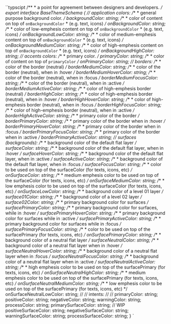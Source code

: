 ``typscipt
/** * a point for agreement between designers and developers. */ export interface BaseThemeSchema { // application colors: /** * general purpose background color. */ backgroundColor: string; /** * color of content on top of `onBackgroundColor` * (e.g. text, icons) */ onBackgroundColor: string; /** * color of low-emphesis content on top of `onBackgroundColor` * (e.g. text, icons) */ onBackgroundLowColor: string; /** * color of medium-emphesis content on top of `onBackgroundColor` * (e.g. text, icons) */ onBackgroundMediumColor: string; /** * color of high-emphesis content on top of `onBackgroundColor` * (e.g. text, icons) */ onBackgroundHighColor: string; // accents colors: /** * primary color. */ primaryColor: string; /** * color of content on top of `primaryColor` */ onPrimaryColor: string; // borders: /** * color of the border (neutral) */ borderMediumColor: string; /** * color of the border (neutral), when in :hover */ borderMediumHoverColor: string; /** * color of the border (neutral), when in :focus */ borderMediumFocusColor: string; /** * color of the border (neutral), when in :active */ borderMediumActiveColor: string; /** * color of high-emphesis border (neutral) */ borderHighColor: string; /** * color of high-emphesis border (neutral), when in :hover */ borderHighHoverColor: string; /** * color of high-emphesis border (neutral), when in :focus */ borderHighFocusColor: string; /** * color of high-emphesis border (neutral), when in :active */ borderHighActiveColor: string; /** * primary color of the border */ borderPrimaryColor: string; /** * primary color of the border when in :hover */ borderPrimaryHoverColor: string; /** * primary color of the border when in :focus */ borderPrimaryFocusColor: string; /** * primary color of the border when in :active */ borderPrimaryActiveColor: string; // surfaces (backgrounds): /** * background color of the default flat layer */ surfaceColor: string; /** * background color of the default flat layer, when in :hover */ surfaceHoverColor: string; /** * background color of the default flat layer, when in :active */ surfaceActiveColor: string; /** * background color of the default flat layer, when in :focus */ surfaceFocusColor: string; /** * color to be used on top of the surfaceColor (for texts, icons, etc) */ onSurfaceColor: string; /** * medium emphesis color to be used on top of the surfaceColor (for texts, icons, etc) */ onSurfaceMediumColor: string; /** * low emphesis color to be used on top of the surfaceColor (for texts, icons, etc) */ onSurfaceLowColor: string; /** * background color of a level 01 layer */ surface01Color: string; /** * background color of a level 02 layer */ surface02Color: string; /** * primary background color for surfaces */ surfacePrimaryColor: string; /** * primary background color for surfaces, while in :hover */ surfacePrimaryHoverColor: string; /** * primary background color for surfaces while in :active */ surfacePrimaryActiveColor: string; /** * primary background color for surfaces while in :focus */ surfacePrimaryFocusColor: string; /** * color to be used on top of the surfacePrimary (for texts, icons, etc) */ onSurfacePrimaryColor: string; /** * background color of a neutral flat layer */ surfaceNeutralColor: string; /** * background color of a neutral flat layer when in :hover */ surfaceNeutralHoverColor: string; /** * background color of a neutral flat layer when in :focus */ surfaceNeutralFocusColor: string; /** * background color of a neutral flat layer when in :active */ surfaceNeutralActiveColor: string; /** * high emphesis color to be used on top of the surfacePrimary (for texts, icons, etc) */ onSurfaceNeutralHighColor: string; /** * medium emphesis color to be used on top of the surfacePrimary (for texts, icons, etc) */ onSurfaceNeutralMediumColor: string; /** * low emphesis color to be used on top of the surfacePrimary (for texts, icons, etc) */ onSurfaceNeutralLowColor: string; // // intents: // // primaryColor: string; positiveColor: string; negativeColor: string; warningColor: string; processColor: string; primarySurfaceColor: string; // WIP positiveSurfaceColor: string; negativeSurfaceColor: string; warningSurfaceColor: string; processSurfaceColor: string; }
`